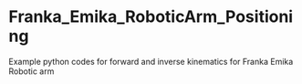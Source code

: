 # Franka_Emika_RoboticArm_Positioning
Example python codes for forward and inverse kinematics for Franka Emika Robotic arm
